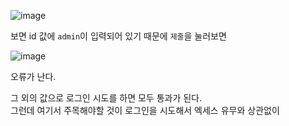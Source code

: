 ![image](https://user-images.githubusercontent.com/44055669/122842785-fcedbc00-d338-11eb-9582-a062ced1080c.png)
  

보면 id 값에 ```admin```이 입력되어 있기 때문에 ```제줄```을 눌러보면  
 
![image](https://user-images.githubusercontent.com/44055669/122842806-07a85100-d339-11eb-8bed-c4a907b4a17e.png)  

오류가 난다.  

그 외의 값으로 로그인 시도를 하면 모두 통과가 된다.  
그런데 여기서 주목해야할 것이 로그인을 시도해서 엑세스 유무와 상관없이 
